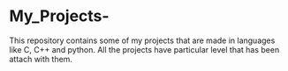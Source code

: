 # My_Projects-
This repository contains some of my projects that are made in languages  like C, C++ and python. All the projects have particular level that has been attach with them.

